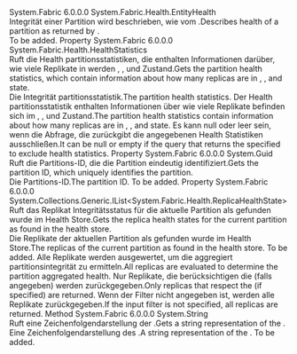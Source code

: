 <Type Name="PartitionHealth" FullName="System.Fabric.Health.PartitionHealth">
  <TypeSignature Language="C#" Value="public sealed class PartitionHealth : System.Fabric.Health.EntityHealth" />
  <TypeSignature Language="ILAsm" Value=".class public auto ansi sealed beforefieldinit PartitionHealth extends System.Fabric.Health.EntityHealth" />
  <TypeSignature Language="DocId" Value="T:System.Fabric.Health.PartitionHealth" />
  <TypeSignature Language="VB.NET" Value="Public NotInheritable Class PartitionHealth&#xA;Inherits EntityHealth" />
  <TypeSignature Language="F#" Value="type PartitionHealth = class&#xA;    inherit EntityHealth" />
  <AssemblyInfo>
    <AssemblyName>System.Fabric</AssemblyName>
    <AssemblyVersion>6.0.0.0</AssemblyVersion>
  </AssemblyInfo>
  <Base>
    <BaseTypeName>System.Fabric.Health.EntityHealth</BaseTypeName>
  </Base>
  <Interfaces />
  <Docs>
    <summary>
      <para><span data-ttu-id="26ab3-101">Integrität einer Partition wird beschrieben, wie vom <see cref="M:System.Fabric.FabricClient.HealthClient.GetPartitionHealthAsync(System.Fabric.Description.PartitionHealthQueryDescription)" />.</span><span class="sxs-lookup"><span data-stu-id="26ab3-101">Describes health of a partition as returned by <see cref="M:System.Fabric.FabricClient.HealthClient.GetPartitionHealthAsync(System.Fabric.Description.PartitionHealthQueryDescription)" />.</span></span></para>
    </summary>
    <remarks>To be added.</remarks>
  </Docs>
  <Members>
    <Member MemberName="HealthStatistics">
      <MemberSignature Language="C#" Value="public System.Fabric.Health.HealthStatistics HealthStatistics { get; }" />
      <MemberSignature Language="ILAsm" Value=".property instance class System.Fabric.Health.HealthStatistics HealthStatistics" />
      <MemberSignature Language="DocId" Value="P:System.Fabric.Health.PartitionHealth.HealthStatistics" />
      <MemberSignature Language="VB.NET" Value="Public ReadOnly Property HealthStatistics As HealthStatistics" />
      <MemberSignature Language="F#" Value="member this.HealthStatistics : System.Fabric.Health.HealthStatistics" Usage="System.Fabric.Health.PartitionHealth.HealthStatistics" />
      <MemberType>Property</MemberType>
      <AssemblyInfo>
        <AssemblyName>System.Fabric</AssemblyName>
        <AssemblyVersion>6.0.0.0</AssemblyVersion>
      </AssemblyInfo>
      <ReturnValue>
        <ReturnType>System.Fabric.Health.HealthStatistics</ReturnType>
      </ReturnValue>
      <Docs>
        <summary>
            <span data-ttu-id="26ab3-102">Ruft die Health partitionsstatistiken, die enthalten Informationen darüber, wie viele Replikate in werden <see cref="F:System.Fabric.Health.HealthState.Ok" />, <see cref="F:System.Fabric.Health.HealthState.Warning" />, und <see cref="F:System.Fabric.Health.HealthState.Error" /> Zustand.</span><span class="sxs-lookup"><span data-stu-id="26ab3-102">Gets the partition health statistics, which contain information about how many replicas are in <see cref="F:System.Fabric.Health.HealthState.Ok" />, <see cref="F:System.Fabric.Health.HealthState.Warning" />, and <see cref="F:System.Fabric.Health.HealthState.Error" /> state.</span></span>
            </summary>
        <value><span data-ttu-id="26ab3-103">Die Integrität partitionsstatistik.</span><span class="sxs-lookup"><span data-stu-id="26ab3-103">The partition health statistics.</span></span></value>
        <remarks>
          <para>
            <span data-ttu-id="26ab3-104">Der Health partitionsstatistik enthalten Informationen über wie viele Replikate befinden sich im <see cref="F:System.Fabric.Health.HealthState.Ok" />, <see cref="F:System.Fabric.Health.HealthState.Warning" />, und <see cref="F:System.Fabric.Health.HealthState.Error" /> Zustand.</span><span class="sxs-lookup"><span data-stu-id="26ab3-104">The partition health statistics contain information about how many replicas are in <see cref="F:System.Fabric.Health.HealthState.Ok" />, <see cref="F:System.Fabric.Health.HealthState.Warning" />, and <see cref="F:System.Fabric.Health.HealthState.Error" /> state.</span></span>
            <span data-ttu-id="26ab3-105">Es kann null oder leer sein, wenn die Abfrage, die zurückgibt die <see cref="T:System.Fabric.Health.PartitionHealth" /> angegebenen <see cref="T:System.Fabric.Health.PartitionHealthStatisticsFilter" /> Health Statistiken ausschließen.</span><span class="sxs-lookup"><span data-stu-id="26ab3-105">It can be null or empty if the query that returns the <see cref="T:System.Fabric.Health.PartitionHealth" /> specified <see cref="T:System.Fabric.Health.PartitionHealthStatisticsFilter" /> to exclude health statistics.</span></span>
            </para>
        </remarks>
      </Docs>
    </Member>
    <Member MemberName="PartitionId">
      <MemberSignature Language="C#" Value="public Guid PartitionId { get; }" />
      <MemberSignature Language="ILAsm" Value=".property instance valuetype System.Guid PartitionId" />
      <MemberSignature Language="DocId" Value="P:System.Fabric.Health.PartitionHealth.PartitionId" />
      <MemberSignature Language="VB.NET" Value="Public ReadOnly Property PartitionId As Guid" />
      <MemberSignature Language="F#" Value="member this.PartitionId : Guid" Usage="System.Fabric.Health.PartitionHealth.PartitionId" />
      <MemberType>Property</MemberType>
      <AssemblyInfo>
        <AssemblyName>System.Fabric</AssemblyName>
        <AssemblyVersion>6.0.0.0</AssemblyVersion>
      </AssemblyInfo>
      <ReturnValue>
        <ReturnType>System.Guid</ReturnType>
      </ReturnValue>
      <Docs>
        <summary>
          <para><span data-ttu-id="26ab3-106">Ruft die Partitions-ID, die die Partition eindeutig identifiziert.</span><span class="sxs-lookup"><span data-stu-id="26ab3-106">Gets the partition ID, which uniquely identifies the partition.</span></span></para>
        </summary>
        <value>
          <para><span data-ttu-id="26ab3-107">Die Partitions-ID.</span><span class="sxs-lookup"><span data-stu-id="26ab3-107">The partition ID.</span></span></para>
        </value>
        <remarks>To be added.</remarks>
      </Docs>
    </Member>
    <Member MemberName="ReplicaHealthStates">
      <MemberSignature Language="C#" Value="public System.Collections.Generic.IList&lt;System.Fabric.Health.ReplicaHealthState&gt; ReplicaHealthStates { get; }" />
      <MemberSignature Language="ILAsm" Value=".property instance class System.Collections.Generic.IList`1&lt;class System.Fabric.Health.ReplicaHealthState&gt; ReplicaHealthStates" />
      <MemberSignature Language="DocId" Value="P:System.Fabric.Health.PartitionHealth.ReplicaHealthStates" />
      <MemberSignature Language="VB.NET" Value="Public ReadOnly Property ReplicaHealthStates As IList(Of ReplicaHealthState)" />
      <MemberSignature Language="F#" Value="member this.ReplicaHealthStates : System.Collections.Generic.IList&lt;System.Fabric.Health.ReplicaHealthState&gt;" Usage="System.Fabric.Health.PartitionHealth.ReplicaHealthStates" />
      <MemberType>Property</MemberType>
      <AssemblyInfo>
        <AssemblyName>System.Fabric</AssemblyName>
        <AssemblyVersion>6.0.0.0</AssemblyVersion>
      </AssemblyInfo>
      <ReturnValue>
        <ReturnType>System.Collections.Generic.IList&lt;System.Fabric.Health.ReplicaHealthState&gt;</ReturnType>
      </ReturnValue>
      <Docs>
        <summary>
          <para><span data-ttu-id="26ab3-108">Ruft das Replikat Integritätsstatus für die aktuelle Partition als gefunden wurde im Health Store.</span><span class="sxs-lookup"><span data-stu-id="26ab3-108">Gets the replica health states for the current partition as found in the health store.</span></span></para>
        </summary>
        <value>
          <para><span data-ttu-id="26ab3-109">Die Replikate der aktuellen Partition als gefunden wurde im Health Store.</span><span class="sxs-lookup"><span data-stu-id="26ab3-109">The replicas of the current partition as found in the health store.</span></span></para>
        </value>
        <remarks>To be added.</remarks>
        <para><span data-ttu-id="26ab3-110">Alle Replikate werden ausgewertet, um die aggregiert partitionsintegrität zu ermitteln.</span><span class="sxs-lookup"><span data-stu-id="26ab3-110">All replicas are evaluated to determine the partition aggregated health.</span></span></para>
        <para><span data-ttu-id="26ab3-111">Nur Replikate, die berücksichtigen die <see cref="P:System.Fabric.Description.PartitionHealthQueryDescription.ReplicasFilter" /> (falls angegeben) werden zurückgegeben.</span><span class="sxs-lookup"><span data-stu-id="26ab3-111">Only replicas that respect the <see cref="P:System.Fabric.Description.PartitionHealthQueryDescription.ReplicasFilter" /> (if specified) are returned.</span></span> <span data-ttu-id="26ab3-112">Wenn der Filter nicht angegeben ist, werden alle Replikate zurückgegeben.</span><span class="sxs-lookup"><span data-stu-id="26ab3-112">If the input filter is not specified, all replicas are returned.</span></span></para>
      </Docs>
    </Member>
    <Member MemberName="ToString">
      <MemberSignature Language="C#" Value="public override string ToString ();" />
      <MemberSignature Language="ILAsm" Value=".method public hidebysig virtual instance string ToString() cil managed" />
      <MemberSignature Language="DocId" Value="M:System.Fabric.Health.PartitionHealth.ToString" />
      <MemberSignature Language="VB.NET" Value="Public Overrides Function ToString () As String" />
      <MemberSignature Language="F#" Value="override this.ToString : unit -&gt; string" Usage="partitionHealth.ToString " />
      <MemberType>Method</MemberType>
      <AssemblyInfo>
        <AssemblyName>System.Fabric</AssemblyName>
        <AssemblyVersion>6.0.0.0</AssemblyVersion>
      </AssemblyInfo>
      <ReturnValue>
        <ReturnType>System.String</ReturnType>
      </ReturnValue>
      <Parameters />
      <Docs>
        <summary>
            <span data-ttu-id="26ab3-113">Ruft eine Zeichenfolgendarstellung der <see cref="T:System.Fabric.Health.PartitionHealth" />.</span><span class="sxs-lookup"><span data-stu-id="26ab3-113">Gets a string representation of the <see cref="T:System.Fabric.Health.PartitionHealth" />.</span></span>
            </summary>
        <returns><span data-ttu-id="26ab3-114">Eine Zeichenfolgendarstellung des <see cref="T:System.Fabric.Health.PartitionHealth" />.</span><span class="sxs-lookup"><span data-stu-id="26ab3-114">A string representation of the <see cref="T:System.Fabric.Health.PartitionHealth" />.</span></span></returns>
        <remarks>To be added.</remarks>
      </Docs>
    </Member>
  </Members>
</Type>